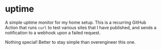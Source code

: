 # uptime

A simple uptime monitor for my home setup. This is a recurring GitHub Action that runs `curl` to test various sites that I have published, and sends a notification to a webhook upon a failed request.

Nothing special! Better to stay simple than overengineer this one.
